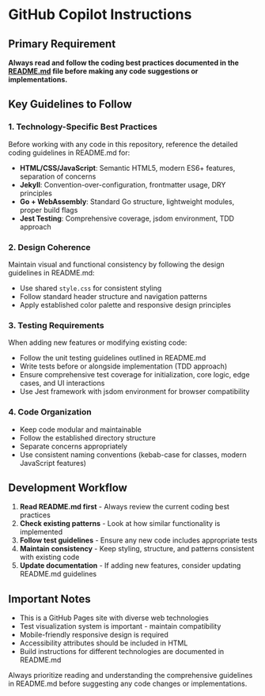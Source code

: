 # GitHub Copilot Instructions

## Primary Requirement

**Always read and follow the coding best practices documented in the [README.md](../README.md) file before making any code suggestions or implementations.**

## Key Guidelines to Follow

### 1. Technology-Specific Best Practices
Before working with any code in this repository, reference the detailed coding guidelines in README.md for:

- **HTML/CSS/JavaScript**: Semantic HTML5, modern ES6+ features, separation of concerns
- **Jekyll**: Convention-over-configuration, frontmatter usage, DRY principles
- **Go + WebAssembly**: Standard Go structure, lightweight modules, proper build flags
- **Jest Testing**: Comprehensive coverage, jsdom environment, TDD approach

### 2. Design Coherence
Maintain visual and functional consistency by following the design guidelines in README.md:
- Use shared `style.css` for consistent styling
- Follow standard header structure and navigation patterns
- Apply established color palette and responsive design principles

### 3. Testing Requirements
When adding new features or modifying existing code:
- Follow the unit testing guidelines outlined in README.md
- Write tests before or alongside implementation (TDD approach)
- Ensure comprehensive test coverage for initialization, core logic, edge cases, and UI interactions
- Use Jest framework with jsdom environment for browser compatibility

### 4. Code Organization
- Keep code modular and maintainable
- Follow the established directory structure
- Separate concerns appropriately
- Use consistent naming conventions (kebab-case for classes, modern JavaScript features)

## Development Workflow

1. **Read README.md first** - Always review the current coding best practices
2. **Check existing patterns** - Look at how similar functionality is implemented
3. **Follow test guidelines** - Ensure any new code includes appropriate tests
4. **Maintain consistency** - Keep styling, structure, and patterns consistent with existing code
5. **Update documentation** - If adding new features, consider updating README.md guidelines

## Important Notes

- This is a GitHub Pages site with diverse web technologies
- Test visualization system is important - maintain compatibility
- Mobile-friendly responsive design is required
- Accessibility attributes should be included in HTML
- Build instructions for different technologies are documented in README.md

Always prioritize reading and understanding the comprehensive guidelines in README.md before suggesting any code changes or implementations.